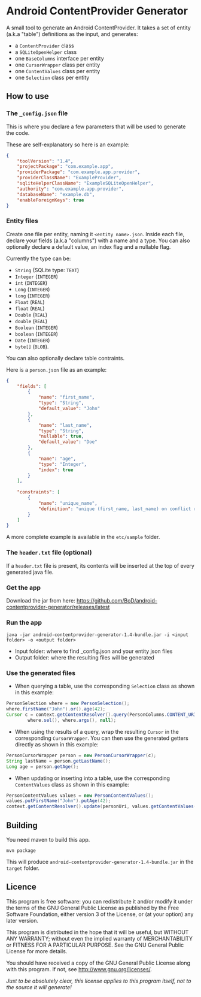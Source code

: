Android ContentProvider Generator
=================================

A small tool to generate an Android ContentProvider.
It takes a set of entity (a.k.a "table") definitions as the input, and generates:
- a `ContentProvider` class
- a `SQLiteOpenHelper` class
- one `BaseColumns` interface per entity 
- one `CursorWrapper` class per entity
- one `ContentValues` class per entity
- one `Selection` class per entity

How to use
----------

### The `_config.json` file

This is where you declare a few parameters that will be used to generate the code.

These are self-explanatory so here is an example:
```json
{
	"toolVersion": "1.4",
	"projectPackage": "com.example.app",
	"providerPackage": "com.example.app.provider",
	"providerClassName": "ExampleProvider",
	"sqliteHelperClassName": "ExampleSQLiteOpenHelper",
	"authority": "com.example.app.provider",
	"databaseName": "example.db",
	"enableForeignKeys": true
}
```

### Entity files

Create one file per entity, naming it `<entity name>.json`.
Inside each file, declare your fields (a.k.a "columns") with a name and a type.
You can also optionally declare a default value, an index flag and a nullable flag.

Currently the type can be:
- `String` (SQLite type: `TEXT`)
- `Integer` (`INTEGER`)
- `int` (`INTEGER`)
- `Long` (`INTEGER`)
- `long` (`INTEGER`)
- `Float` (`REAL`)
- `float` (`REAL`)
- `Double` (`REAL`)
- `double` (`REAL`)
- `Boolean` (`INTEGER`)
- `boolean` (`INTEGER`)
- `Date` (`INTEGER`)
- `byte[]` (`BLOB`).

You can also optionally declare table contraints.

Here is a `person.json` file as an example:

```json
{
	"fields": [
		{
			"name": "first_name",
			"type": "String",
			"default_value": "John"
		},
		{
			"name": "last_name",
			"type": "String",
			"nullable": true,
			"default_value": "Doe"
		},
		{
			"name": "age",
			"type": "Integer",
			"index": true
		}
	],
	
	"constraints": [
		{
			"name": "unique_name",
			"definition": "unique (first_name, last_name) on conflict replace"
		}
	]
}
```

A more complete example is available in the `etc/sample` folder.

### The `header.txt` file (optional)

If a `header.txt` file is present, its contents will be inserted at the top of every generated java file.


### Get the app

Download the jar from here:
https://github.com/BoD/android-contentprovider-generator/releases/latest


### Run the app

`java -jar android-contentprovider-generator-1.4-bundle.jar -i <input folder> -o <output folder>`
- Input folder: where to find _config.json and your entity json files
- Output folder: where the resulting files will be generated

### Use the generated files

- When querying a table, use the corresponding `Selection` class as shown in this example:

```java
PersonSelection where = new PersonSelection();
where.firstName("John").or().age(42);
Cursor c = context.getContentResolver().query(PersonColumns.CONTENT_URI, projection,
        where.sel(), where.args(), null);
```
- When using the results of a query, wrap the resulting `Cursor` in the corresponding `CursorWrapper`.  You can then use
the generated getters directly as shown in this example:

```java
PersonCursorWrapper person = new PersonCursorWrapper(c);
String lastName = person.getLastName();
Long age = person.getAge();
```
- When updating or inserting into a table, use the corresponding `ContentValues` class as shown in this example:

```java
PersonContentValues values = new PersonContentValues();
values.putFirstName("John").putAge(42);
context.getContentResolver().update(personUri, values.getContentValues(), null, null);
```

Building
--------

You need maven to build this app.

`mvn package`

This will produce `android-contentprovider-generator-1.4-bundle.jar` in the `target` folder.


Licence
-------

This program is free software: you can redistribute it and/or modify
it under the terms of the GNU General Public License as published by
the Free Software Foundation, either version 3 of the License, or
(at your option) any later version.

This program is distributed in the hope that it will be useful,
but WITHOUT ANY WARRANTY; without even the implied warranty of
MERCHANTABILITY or FITNESS FOR A PARTICULAR PURPOSE.  See the
GNU General Public License for more details.

You should have received a copy of the GNU General Public License
along with this program.  If not, see <http://www.gnu.org/licenses/>.

*Just to be absolutely clear, this license applies to this program itself,
not to the source it will generate!*

